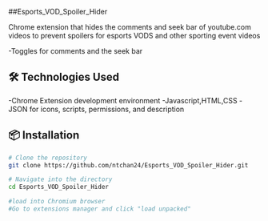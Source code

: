 ##Esports_VOD_Spoiler_Hider

Chrome extension that hides the comments and seek bar of youtube.com videos to prevent spoilers for esports VODS and other sporting event videos 

-Toggles for comments and the seek bar 

## 🛠️ Technologies Used

-Chrome Extension development environment 
-Javascript,HTML,CSS
-JSON for icons, scripts, permissions, and description 

## 📦 Installation

```bash
# Clone the repository
git clone https://github.com/ntchan24/Esports_VOD_Spoiler_Hider.git

# Navigate into the directory
cd Esports_VOD_Spoiler_Hider

#load into Chromium browser
#Go to extensions manager and click "load unpacked"

